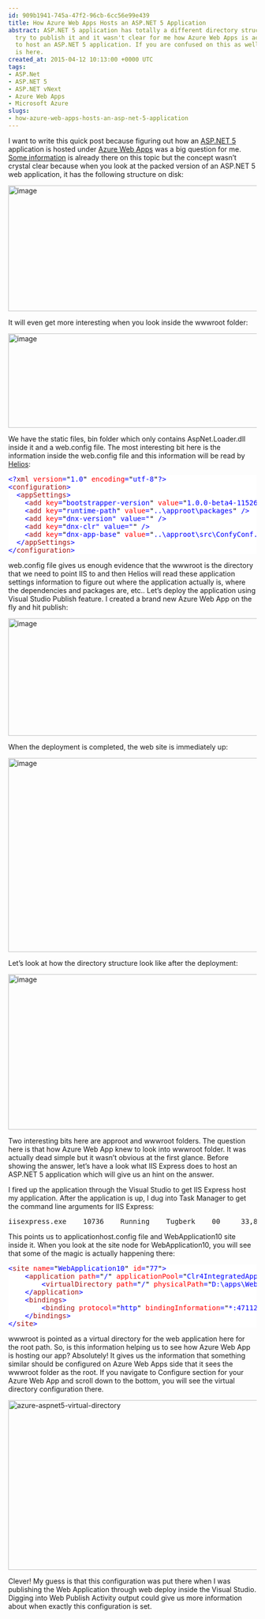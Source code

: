 ```yaml
---
id: 909b1941-745a-47f2-96cb-6cc56e99e439
title: How Azure Web Apps Hosts an ASP.NET 5 Application
abstract: ASP.NET 5 application has totally a different directory structure when you
  try to publish it and it wasn't clear for me how Azure Web Apps is actually able
  to host an ASP.NET 5 application. If you are confused on this as well, the answer
  is here.
created_at: 2015-04-12 10:13:00 +0000 UTC
tags:
- ASP.Net
- ASP.NET 5
- ASP.NET vNext
- Azure Web Apps
- Microsoft Azure
slugs:
- how-azure-web-apps-hosts-an-asp-net-5-application
---
```


<p>I want to write this quick post because figuring out how an <a href="http://www.asp.net/vnext">ASP.NET 5</a> application is hosted under <a href="http://azure.microsoft.com/en-gb/services/app-service/web/">Azure Web Apps</a> was a big question for me. <a href="http://gunnarpeipman.com/2014/11/asp-net-5-on-azure-websites/">Some information</a> is already there on this topic but the concept wasn’t crystal clear because when you look at the packed version of an ASP.NET 5 web application, it has the following structure on disk:</p> <p><a href="https://tugberkugurlu.blob.core.windows.net/bloggyimages/b4399add-8fe6-4330-9340-973ed080d701.png"><img title="image" style="border-left-width: 0px; border-right-width: 0px; background-image: none; border-bottom-width: 0px; padding-top: 0px; padding-left: 0px; display: inline; padding-right: 0px; border-top-width: 0px" border="0" alt="image" src="https://tugberkugurlu.blob.core.windows.net/bloggyimages/896523dd-6e4b-4edc-a716-351c0688dbf2.png" width="644" height="255"></a></p> <p>It will even get more interesting when you look inside the wwwroot folder:</p> <p><a href="https://tugberkugurlu.blob.core.windows.net/bloggyimages/889bb172-b98a-4d37-8cd3-d6481b57a651.png"><img title="image" style="border-left-width: 0px; border-right-width: 0px; background-image: none; border-bottom-width: 0px; padding-top: 0px; padding-left: 0px; display: inline; padding-right: 0px; border-top-width: 0px" border="0" alt="image" src="https://tugberkugurlu.blob.core.windows.net/bloggyimages/e8665ba9-5ae5-470c-adbd-f5d66d5ae53e.png" width="644" height="191"></a></p> <p>We have the static files, bin folder which only contains AspNet.Loader.dll inside it and a web.config file. The most interesting bit here is the information inside the web.config file and this information will be read by <a href="http://blogs.msdn.com/b/webdev/archive/2014/02/18/introducing-asp-net-project-helios.aspx">Helios</a>:</p> <div class="code-wrapper border-shadow-1"> <div style="color: black; background-color: white"><pre><span style="color: blue">&lt;?</span><span style="color: #a31515">xml</span> <span style="color: red">version</span><span style="color: blue">=</span><span style="color: black">"</span><span style="color: blue">1.0</span><span style="color: black">"</span> <span style="color: red">encoding</span><span style="color: blue">=</span><span style="color: black">"</span><span style="color: blue">utf-8</span><span style="color: black">"</span><span style="color: blue">?&gt;</span>
<span style="color: blue">&lt;</span><span style="color: #a31515">configuration</span><span style="color: blue">&gt;</span>
  <span style="color: blue">&lt;</span><span style="color: #a31515">appSettings</span><span style="color: blue">&gt;</span>
    <span style="color: blue">&lt;</span><span style="color: #a31515">add</span> <span style="color: red">key</span><span style="color: blue">=</span><span style="color: black">"</span><span style="color: blue">bootstrapper-version</span><span style="color: black">"</span> <span style="color: red">value</span><span style="color: blue">=</span><span style="color: black">"</span><span style="color: blue">1.0.0-beta4-11526</span><span style="color: black">"</span> <span style="color: blue">/&gt;</span>
    <span style="color: blue">&lt;</span><span style="color: #a31515">add</span> <span style="color: red">key</span><span style="color: blue">=</span><span style="color: black">"</span><span style="color: blue">runtime-path</span><span style="color: black">"</span> <span style="color: red">value</span><span style="color: blue">=</span><span style="color: black">"</span><span style="color: blue">..\approot\packages</span><span style="color: black">"</span> <span style="color: blue">/&gt;</span>
    <span style="color: blue">&lt;</span><span style="color: #a31515">add</span> <span style="color: red">key</span><span style="color: blue">=</span><span style="color: black">"</span><span style="color: blue">dnx-version" value="</span><span style="color: black">"</span> <span style="color: blue">/&gt;</span>
    <span style="color: blue">&lt;</span><span style="color: #a31515">add</span> <span style="color: red">key</span><span style="color: blue">=</span><span style="color: black">"</span><span style="color: blue">dnx-clr" value="</span><span style="color: black">"</span> <span style="color: blue">/&gt;</span>
    <span style="color: blue">&lt;</span><span style="color: #a31515">add</span> <span style="color: red">key</span><span style="color: blue">=</span><span style="color: black">"</span><span style="color: blue">dnx-app-base</span><span style="color: black">"</span> <span style="color: red">value</span><span style="color: blue">=</span><span style="color: black">"</span><span style="color: blue">..\approot\src\ConfyConf.Client.Web</span><span style="color: black">"</span> <span style="color: blue">/&gt;</span>
  <span style="color: blue">&lt;/</span><span style="color: #a31515">appSettings</span><span style="color: blue">&gt;</span>
<span style="color: blue">&lt;/</span><span style="color: #a31515">configuration</span><span style="color: blue">&gt;</span></pre></div></div>
<p>web.config file gives us enough evidence that the wwwroot is the directory that we need to point IIS to and then Helios will read these application settings information to figure out where the application actually is, where the dependencies and packages are, etc.. Let’s deploy the application using Visual Studio Publish feature. I created a brand new Azure Web App on the fly and hit publish:</p>
<p><a href="https://tugberkugurlu.blob.core.windows.net/bloggyimages/095d4707-7d96-4dbc-8707-c16b411651db.png"><img title="image" style="border-left-width: 0px; border-right-width: 0px; background-image: none; border-bottom-width: 0px; padding-top: 0px; padding-left: 0px; display: inline; padding-right: 0px; border-top-width: 0px" border="0" alt="image" src="https://tugberkugurlu.blob.core.windows.net/bloggyimages/fd3400b4-9a31-4402-930f-998175ad361e.png" width="644" height="238"></a></p>
<p>When the deployment is completed, the web site is immediately up:</p>
<p><a href="https://tugberkugurlu.blob.core.windows.net/bloggyimages/aaf6a32c-255c-49bd-baf0-c91a29119b72.png"><img title="image" style="border-left-width: 0px; border-right-width: 0px; background-image: none; border-bottom-width: 0px; padding-top: 0px; padding-left: 0px; display: inline; padding-right: 0px; border-top-width: 0px" border="0" alt="image" src="https://tugberkugurlu.blob.core.windows.net/bloggyimages/1ab4dd89-7107-4bae-9e3a-05051c133f28.png" width="644" height="393"></a></p>
<p>Let’s look at how the directory structure look like after the deployment:</p>
<p><a href="https://tugberkugurlu.blob.core.windows.net/bloggyimages/37422e0c-9ad4-4775-ab1e-38361a28e2f9.png"><img title="image" style="border-left-width: 0px; border-right-width: 0px; background-image: none; border-bottom-width: 0px; padding-top: 0px; padding-left: 0px; display: inline; padding-right: 0px; border-top-width: 0px" border="0" alt="image" src="https://tugberkugurlu.blob.core.windows.net/bloggyimages/9b5b4fb8-2f68-4cc2-beef-6ca34445257d.png" width="644" height="315"></a></p>
<p>Two interesting bits here are approot and wwwroot folders. The question here is that how Azure Web App knew to look into wwwroot folder. It was actually dead simple but it wasn’t obvious at the first glance. Before showing the answer, let’s have a look what IIS Express does to host an ASP.NET 5 application which will give us an hint on the answer.</p>
<p>I fired up the application through the Visual Studio to get IIS Express host my application. After the application is up, I dug into Task Manager to get the command line arguments for IIS Express:</p>
<div class="code-wrapper border-shadow-1"><pre>iisexpress.exe    10736    Running    Tugberk    00     33,804 K    33    "C:\Program Files (x86)\IIS Express\iisexpress.exe"  /config:"C:\Users\Tugberk\Documents\IISExpress\config\applicationhost.config"  /site:"WebApplication10" /apppool:"Clr4IntegratedAppPool"    IIS Express Worker Process</pre></div>
<p>This points us to applicationhost.config file and WebApplication10 site inside it. When you look at the site node for WebApplication10, you will see that some of the magic is actually happening there:</p>
<div class="code-wrapper border-shadow-1">
<div style="color: black; background-color: white"><pre><span style="color: blue">&lt;</span><span style="color: #a31515">site</span> <span style="color: red">name</span><span style="color: blue">=</span><span style="color: black">"</span><span style="color: blue">WebApplication10</span><span style="color: black">"</span> <span style="color: red">id</span><span style="color: blue">=</span><span style="color: black">"</span><span style="color: blue">77</span><span style="color: black">"</span><span style="color: blue">&gt;</span>
    <span style="color: blue">&lt;</span><span style="color: #a31515">application</span> <span style="color: red">path</span><span style="color: blue">=</span><span style="color: black">"</span><span style="color: blue">/</span><span style="color: black">"</span> <span style="color: red">applicationPool</span><span style="color: blue">=</span><span style="color: black">"</span><span style="color: blue">Clr4IntegratedAppPool</span><span style="color: black">"</span><span style="color: blue">&gt;</span>
        <span style="color: blue">&lt;</span><span style="color: #a31515">virtualDirectory</span> <span style="color: red">path</span><span style="color: blue">=</span><span style="color: black">"</span><span style="color: blue">/</span><span style="color: black">"</span> <span style="color: red">physicalPath</span><span style="color: blue">=</span><span style="color: black">"</span><span style="color: blue">D:\apps\WebApplication10\src\WebApplication10\wwwroot</span><span style="color: black">"</span> <span style="color: blue">/&gt;</span>
    <span style="color: blue">&lt;/</span><span style="color: #a31515">application</span><span style="color: blue">&gt;</span>
    <span style="color: blue">&lt;</span><span style="color: #a31515">bindings</span><span style="color: blue">&gt;</span>
        <span style="color: blue">&lt;</span><span style="color: #a31515">binding</span> <span style="color: red">protocol</span><span style="color: blue">=</span><span style="color: black">"</span><span style="color: blue">http</span><span style="color: black">"</span> <span style="color: red">bindingInformation</span><span style="color: blue">=</span><span style="color: black">"</span><span style="color: blue">*:47112:localhost</span><span style="color: black">"</span> <span style="color: blue">/&gt;</span>
    <span style="color: blue">&lt;/</span><span style="color: #a31515">bindings</span><span style="color: blue">&gt;</span>
<span style="color: blue">&lt;/</span><span style="color: #a31515">site</span><span style="color: blue">&gt;</span></pre></div></div>
<p>wwwroot is pointed as a virtual directory for the web application here for the root path. So, is this information helping us to see how Azure Web App is hosting our app? Absolutely! It gives us the information that something similar should be configured on Azure Web Apps side that it sees the wwwroot folder as the root. If you navigate to Configure section for your Azure Web App and scroll down to the bottom, you will see the virtual directory configuration there.</p>
<p><a href="https://tugberkugurlu.blob.core.windows.net/bloggyimages/0362b243-a503-4497-a8a6-ef28cdf4f040.png"><img title="azure-aspnet5-virtual-directory" style="border-left-width: 0px; border-right-width: 0px; background-image: none; border-bottom-width: 0px; padding-top: 0px; padding-left: 0px; display: inline; padding-right: 0px; border-top-width: 0px" border="0" alt="azure-aspnet5-virtual-directory" src="https://tugberkugurlu.blob.core.windows.net/bloggyimages/6c6700b7-3e30-40e8-a963-e7e3eb51c167.png" width="644" height="344"></a></p>
<p>Clever! My guess is that this configuration was put there when I was publishing the Web Application through web deploy inside the Visual Studio. Digging into Web Publish Activity output could give us more information about when exactly this configuration is set.</p>  